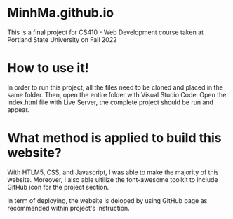# MinhMa.github.io

This is a final project for CS410 - Web Development course taken at Portland State University on Fall 2022


# How to use it!

In order to run this project, all the files need to be cloned and placed in the same folder. Then, open the entire folder with Visual Studio Code. Open the index.html file with Live Server, the complete project should be run and appear.


# What method is applied to build this website?

With HTLM5, CSS, and Javascript, I was able to make the majority of this website. Moreover, I also able uitilize the font-awesome toolkit to include GitHub icon for the project section. 

In term of deploying, the website is deloped by using GitHub page as recommended within project's instruction.
